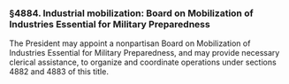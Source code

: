 ### §4884. Industrial mobilization: Board on Mobilization of Industries Essential for Military Preparedness ###

The President may appoint a nonpartisan Board on Mobilization of Industries Essential for Military Preparedness, and may provide necessary clerical assistance, to organize and coordinate operations under sections 4882 and 4883 of this title.